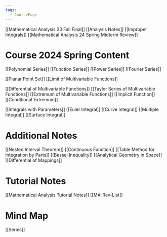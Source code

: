 ```yaml
---
tags:
  - CoursePage
---
```


[[Mathematical Analysis 23 Fall Final]]
[[Analysis Notes]]
[[Improper Integrals]]
[[Mathematical Analysis 24 Spring Midterm Review]]
# Course 2024 Spring Content
[[Polynomial Series]]
[[Function Series]]
[[Power Series]]
[[Fourier Series]]

[[Planar Point Set]]
[[Limit of Multivariable Functions]]

[[Differential of Multivariable Functions]]
[[Taylor Series of Multivariable Functions]]
[[Extremum of Multivariable Functions]]
[[Implicit Function]]
[[Conditional Extremum]]

[[Integrals with Parameters]]
[[Euler Integral]]
[[Curve Integral]]
[[Multiple Integral]]
[[Surface Integral]]
# Additional Notes
[[Nested Interval Theorem]]
[[Continuous Function]]
[[Table Method for Integration by Parts]]
[[Bessel Inequality]]
[[Analytical Geometry in Space]]
[[Differential of Mappings]]
# Tutorial Notes
[[Mathematical Analysis Tutorial Notes]]
[[MA-Rev-List]]

# Mind Map
[[Series]]




